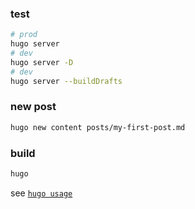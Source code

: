 ### test
```bash
# prod
hugo server
# dev
hugo server -D
# dev
hugo server --buildDrafts
```

### new post
```bash
hugo new content posts/my-first-post.md
```

### build
```bash
hugo
```


see [`hugo usage`](https://gohugo.io/getting-started/usage/)